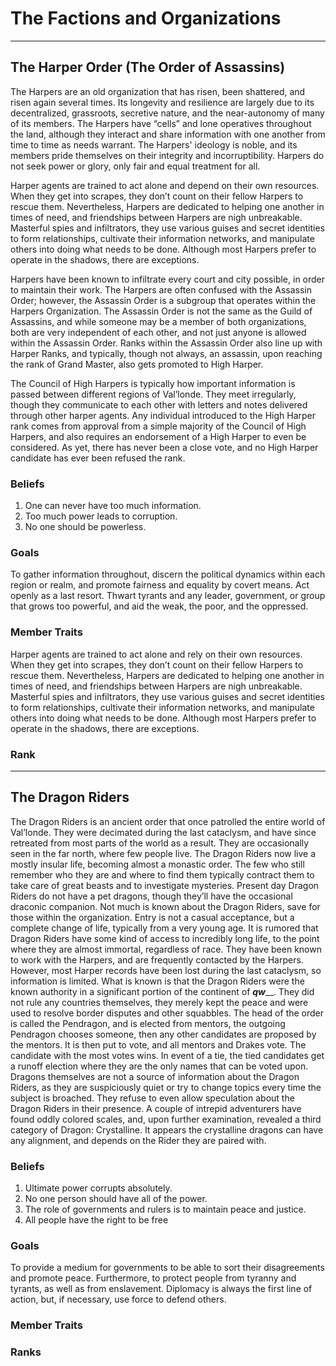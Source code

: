 # The Factions and Organizations


-------------------------------------------
## The Harper Order (The Order of Assassins)
The Harpers are an old organization that has risen, been shattered, and risen again several times. Its longevity and resilience are largely due to its decentralized, grassroots, secretive nature, and the near-autonomy of many of its members. The Harpers have “cells” and lone operatives throughout the land, although they interact and share information with one another from time to time as needs warrant. The Harpers' ideology is noble, and its members pride themselves on their integrity and incorruptibility. Harpers do not seek power or glory, only fair and equal treatment for all.

Harper agents are trained to act alone and depend on their own resources. When they get into scrapes, they don’t count on their fellow Harpers to rescue them. Nevertheless, Harpers are dedicated to helping one another in times of need, and friendships between Harpers are nigh unbreakable. Masterful spies and infiltrators, they use various guises and secret identities to form relationships, cultivate their information networks, and manipulate others into doing what needs to be done. Although most Harpers prefer to operate in the shadows, there are exceptions.

Harpers have been known to infiltrate every court and city possible, in order to maintain their work. The Harpers are often confused with the Assassin Order; however, the Assassin Order is a subgroup that operates within the Harpers Organization.  The Assassin Order is not the same as the Guild of Assassins, and while someone may be a member of both organizations, both are very independent of each other, and not just anyone is allowed within the Assassin Order.  Ranks within the Assassin Order also line up with Harper Ranks, and typically, though not always, an assassin, upon reaching the rank of Grand Master, also gets promoted to High Harper.

The Council of High Harpers is typically how important information is passed between different regions of Val’londe.  They meet irregularly, though they communicate to each other with letters and notes delivered through other harper agents.  Any individual introduced to the High Harper rank comes from approval from a simple majority of the Council of High Harpers, and also requires an endorsement of a High Harper to even be considered.  As yet, there has never been a close vote, and no High Harper candidate has ever been refused the rank.

### Beliefs
1.	One can never have too much information.
2.	Too much power leads to corruption.
3.	No one should be powerless.

### Goals
To gather information throughout, discern the political dynamics within each region or realm, and promote fairness and equality by covert means. Act openly as a last resort. Thwart tyrants and any leader, government, or group that grows too powerful, and aid the weak, the poor, and the oppressed.

### Member Traits
Harper agents are trained to act alone and rely on their own resources. When they get into scrapes, they don’t count on their fellow Harpers to rescue them. Nevertheless, Harpers are dedicated to helping one another in times of need, and friendships between Harpers are nigh unbreakable. Masterful spies and infiltrators, they use various guises and secret identities to form relationships, cultivate their information networks, and manipulate others into doing what needs to be done. Although most Harpers prefer to operate in the shadows, there are exceptions. 

### Rank

--------------------------------------------------------------------
## The Dragon Riders

The Dragon Riders is an ancient order that once patrolled the entire world of Val’londe.  They were decimated during the last cataclysm, and have since retreated from most parts of the world as a result.  They are occasionally seen in the far north, where few people live.  The Dragon Riders now live a mostly insular life, becoming almost a monastic order.  The few who still remember who they are and where to find them typically contract them to take care of great beasts and to investigate mysteries.  Present day Dragon Riders do not have a pet dragons, though they’ll have the occasional draconic companion.
Not much is known about the Dragon Riders, save for those within the organization.  Entry is not a casual acceptance, but a complete change of life, typically from a very young age.  It is rumored that Dragon Riders have some kind of access to incredibly long life, to the point where they are almost immortal, regardless of race.  They have been known to work with the Harpers, and are frequently contacted by the Harpers.  However, most Harper records have been lost during the last cataclysm, so information is limited.  What is known is that the Dragon Riders were the known authority in a significant portion of the continent of _____qw_______.  They did not rule any countries themselves, they merely kept the peace and were used to resolve border disputes and other squabbles.  The head of the order is called the Pendragon, and is elected from mentors, the outgoing Pendragon chooses someone, then any other candidates are proposed by the mentors.  It is then put to vote, and all mentors and Drakes vote.  The candidate with the most votes wins.  In event of a tie, the tied candidates get a runoff election where they are the only names that can be voted upon.
Dragons themselves are not a source of information about the Dragon Riders, as they are suspiciously quiet or try to change topics every time the subject is broached.  They refuse to even allow speculation about the Dragon Riders in their presence.  A couple of intrepid adventurers have found oddly colored scales, and, upon further examination, revealed a third category of Dragon: Crystalline.  It appears the crystalline dragons can have any alignment, and depends on the Rider they are paired with.  

### Beliefs
1.	Ultimate power corrupts absolutely.
2.	No one person should have all of the power.
3.	The role of governments and rulers is to maintain peace and justice.
4.	All people have the right to be free

### Goals
To provide a medium for governments to be able to sort their disagreements and promote peace.  Furthermore, to protect people from tyranny and tyrants, as well as from enslavement. Diplomacy is always the first line of action, but, if necessary, use force to defend others.

### Member Traits

### Ranks



